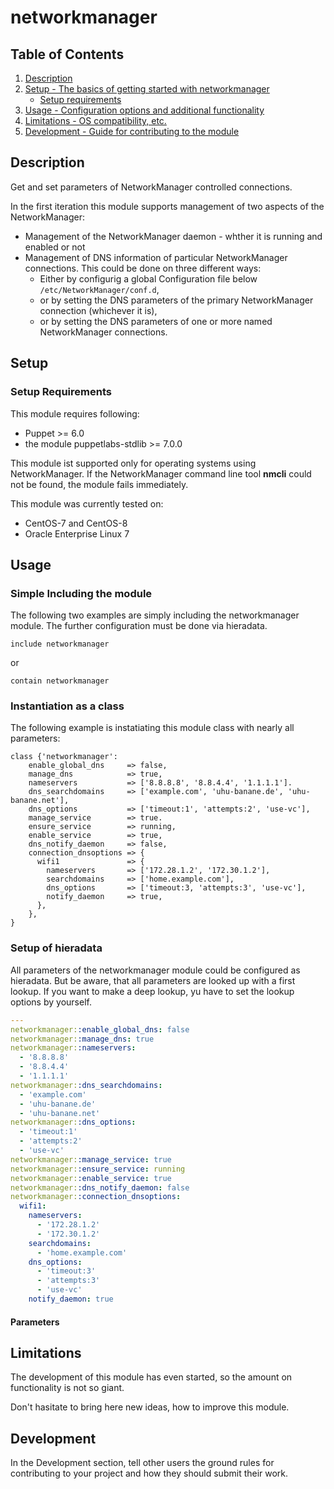 # networkmanager


## Table of Contents

1. [Description](#description)
1. [Setup - The basics of getting started with networkmanager](#setup)
    * [Setup requirements](#setup-requirements)
1. [Usage - Configuration options and additional functionality](#usage)
1. [Limitations - OS compatibility, etc.](#limitations)
1. [Development - Guide for contributing to the module](#development)

## Description

Get and set parameters of NetworkManager controlled connections.

In the first iteration this module supports management of two aspects
of the NetworkManager:

* Management of the NetworkManager daemon - whther it is running and enabled or not
* Management of DNS information of particular NetworkManager connections.
  This could be done on three different ways:
  * Either by configurig a global Configuration file below `/etc/NetworkManager/conf.d`,
  * or by setting the DNS parameters of the primary NetworkManager connection (whichever it is),
  * or by setting the DNS parameters of one or more named NetworkManager connections.

## Setup

### Setup Requirements 

This module requires following:

* Puppet >= 6.0
* the module puppetlabs-stdlib >= 7.0.0

This module ist supported only for operating systems using NetworkManager. If the NetworkManager
command line tool **nmcli** could not be found, the module fails immediately.

This module was currently tested on:
* CentOS-7 and CentOS-8
* Oracle Enterprise Linux 7

## Usage

### Simple Including the module

The following two examples are simply including the networkmanager module. The further
configuration must be done via hieradata.

```puppet
include networkmanager
```

or 

```puppet
contain networkmanager
```

### Instantiation as a class

The following example is instatiating this module class with nearly all parameters:

```puppet
class {'networkmanager':
    enable_global_dns     => false,
    manage_dns            => true,
    nameservers           => ['8.8.8.8', '8.8.4.4', '1.1.1.1'].
    dns_searchdomains     => ['example.com', 'uhu-banane.de', 'uhu-banane.net'],
    dns_options           => ['timeout:1', 'attempts:2', 'use-vc'],
    manage_service        => true.
    ensure_service        => running,
    enable_service        => true,
    dns_notify_daemon     => false,
    connection_dnsoptions => {
      wifi1               => {
        nameservers       => ['172.28.1.2', '172.30.1.2'],
        searchdomains     => ['home.example.com'],
        dns_options       => ['timeout:3, 'attempts:3', 'use-vc'],
        notify_daemon     => true,
      },
    },
}
```

### Setup of hieradata

All parameters of the networkmanager module could be configured as hieradata.
But be aware, that all parameters are looked up with a first lookup. If you want to make
a deep lookup, yu have to set the lookup options by yourself.

```yaml
---
networkmanager::enable_global_dns: false
networkmanager::manage_dns: true
networkmanager::nameservers:
  - '8.8.8.8'
  - '8.8.4.4'
  - '1.1.1.1'
networkmanager::dns_searchdomains:
  - 'example.com'
  - 'uhu-banane.de'
  - 'uhu-banane.net'
networkmanager::dns_options:
  - 'timeout:1'
  - 'attempts:2'
  - 'use-vc'
networkmanager::manage_service: true
networkmanager::ensure_service: running
networkmanager::enable_service: true
networkmanager::dns_notify_daemon: false
networkmanager::connection_dnsoptions:
  wifi1:
    nameservers:
      - '172.28.1.2'
      - '172.30.1.2'
    searchdomains:
      - 'home.example.com'
    dns_options:
      - 'timeout:3'
      - 'attempts:3'
      - 'use-vc'
    notify_daemon: true
```

#### Parameters


## Limitations

The development of this module has even started, so the amount on functionality
is not so giant.

Don't hasitate to bring here new ideas, how to improve this module.

## Development

In the Development section, tell other users the ground rules for contributing
to your project and how they should submit their work.

[1]: https://puppet.com/docs/pdk/latest/pdk_generating_modules.html
[2]: https://puppet.com/docs/puppet/latest/puppet_strings.html
[3]: https://puppet.com/docs/puppet/latest/puppet_strings_style.html
